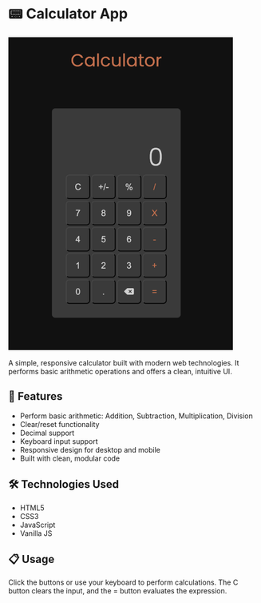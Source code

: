 <h1>📟 Calculator App</h1>

<img src="./images/Calculator_Image.png" alt="Calculator Image" width="450">

<p>A simple, responsive calculator built with modern web technologies. It performs basic arithmetic operations and offers a clean, intuitive UI.</p>

<h2>🚀 Features</h2>

<ul>
    <li>Perform basic arithmetic: Addition, Subtraction, Multiplication, Division</li>
    <li>Clear/reset functionality</li>
    <li>Decimal support</li>
    <li>Keyboard input support</li>
    <li>Responsive design for desktop and mobile</li>
    <li>Built with clean, modular code</li>
</ul>

<h2>🛠️ Technologies Used</h2>

<ul>
    <li>HTML5</li>
    <li>CSS3</li>
    <li>JavaScript</li>
    <li>Vanilla JS</li>
</ul>

<h2>📋 Usage</h2>

<p>Click the buttons or use your keyboard to perform calculations. The C button clears the input, and the = button evaluates the expression.</p>